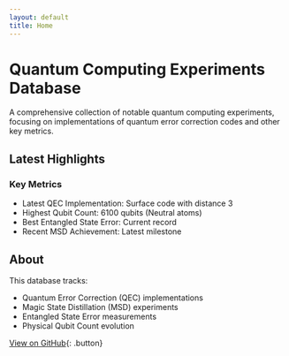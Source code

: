 ```yaml
---
layout: default
title: Home
---
```


# Quantum Computing Experiments Database

A comprehensive collection of notable quantum computing experiments, focusing on implementations of quantum error correction codes and other key metrics.

## Latest Highlights

### Key Metrics
- Latest QEC Implementation: Surface code with distance 3
- Highest Qubit Count: 6100 qubits (Neutral atoms)
- Best Entangled State Error: Current record
- Recent MSD Achievement: Latest milestone

## About

This database tracks:
- Quantum Error Correction (QEC) implementations
- Magic State Distillation (MSD) experiments
- Entangled State Error measurements
- Physical Qubit Count evolution

[View on GitHub](https://github.com/francois-marie/awesome-quantum-computing-experiments){: .button} 